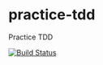 # practice-tdd
Practice TDD

[![Build Status](https://travis-ci.com/repeat/practice-tdd.svg?branch=master)](https://travis-ci.com/repeat/practice-tdd)
